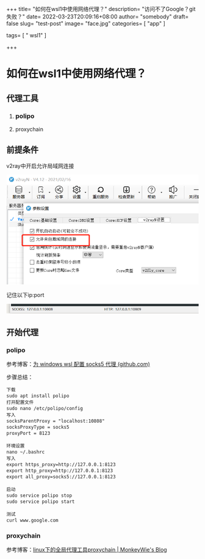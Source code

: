 +++
title= "如何在wsl1中使用网络代理？"
description= "访问不了Google？git失败？"
date= 2022-03-23T20:09:16+08:00
author= "somebody"
draft= false
slug= "test-post"
image= "face.jpg" 
categories= [
    "app"
]

tags=  [
    " wsl1"
]

+++

# 如何在wsl1中使用网络代理？

## 代理工具

1. ### polipo

2. proxychain

## 前提条件

v2ray中开启允许局域网连接

![image-20220323201609014](index.assets/image-20220323201609014.png)

记住以下ip:port

![image-20220323201749350](index.assets/image-20220323201749350.png)

## 开始代理

### polipo

参考博客：[为 windows wsl 配置 socks5 代理 (github.com)](https://gist.github.com/moenn/2db47589724cf6c06ad9316ac57e2144)

步骤总结：

```
下载
sudo apt install polipo
打开配置文件
sudo nano /etc/polipo/config
写入
socksParentProxy = "localhost:10808"
socksProxyType = socks5
proxyPort = 8123

环境设置
nano ~/.bashrc
写入
export https_proxy=http://127.0.0.1:8123
export http_proxy=http://127.0.0.1:8123 
export all_proxy=socks5://127.0.0.1:8123

启动
sudo service polipo stop 
sudo service polipo start 

测试
curl www.google.com
```

### proxychain

参考博客：[linux下的全局代理工具proxychain | MonkeyWie's Blog](https://monkeywie.cn/2020/07/06/linux-global-proxy-tool-proxychain/)


